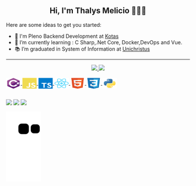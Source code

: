 <h2 align="center">Hi, I'm Thalys Melicio 👋🐱‍👤</h2>


Here are some ideas to get you started:

- 🔭 I'm Pleno Backend Development at [Kotas](https://www.linkedin.com/company/kotas/mycompany/)
- 🌱 I’m currently learning : C Sharp,.Net Core, Docker,DevOps and Vue.
- 📚 I’m graduated in System of Information at [Unichristus](https://unichristus.edu.br/)
---
<div align="center">
  <a href="https://github.com/Thalys02">
  <img height="180em" src="https://github-readme-stats.vercel.app/api?username=Thalys02&show_icons=true&theme=dark&include_all_commits=true&count_private=true">
  <img height="180em" src="https://github-readme-stats.vercel.app/api/top-langs/?username=Thalys02&layout=compact&langs_count=7&theme=dark"/>
</div>
<div style="display: inline_block"><br>
  <img align="center" alt="Thalys-Csharp" height="30" width="40" src="https://raw.githubusercontent.com/devicons/devicon/master/icons/csharp/csharp-original.svg">
  <img align="center" alt="Thalys-Js" height="30" width="40" src="https://raw.githubusercontent.com/devicons/devicon/master/icons/javascript/javascript-plain.svg">
  <img align="center" alt="Thalys-Ts" height="30" width="40" src="https://raw.githubusercontent.com/devicons/devicon/master/icons/typescript/typescript-plain.svg">
  <img align="center" alt="Thalys-React" height="30" width="40" src="https://raw.githubusercontent.com/devicons/devicon/master/icons/react/react-original.svg">
  <img align="center" alt="Thalys-HTML" height="30" width="40" src="https://raw.githubusercontent.com/devicons/devicon/master/icons/html5/html5-original.svg">
  <img align="center" alt="Thalys-CSS" height="30" width="40" src="https://raw.githubusercontent.com/devicons/devicon/master/icons/css3/css3-original.svg">
  <img align="center" alt="Thalys-Python" height="30" width="40" src="https://raw.githubusercontent.com/devicons/devicon/master/icons/python/python-original.svg">
</div>

##

<div>
  <a href="https://www.linkedin.com/in/thalys-melicio/" target="_blank"><img src="https://img.shields.io/badge/-LinkedIn-%230077B5?style=for-the-badge&logo=linkedin&logoColor=white" target="_blank"></a> 
  <a href = "mailto:thalys.melicio02@gmail.com"><img src="https://img.shields.io/badge/-Gmail-%23333?style=for-the-badge&logo=gmail&logoColor=white" target="_blank"></a>
  <a href="https://www.instagram.com/thalys.melicio" target="_blank"><img src="https://img.shields.io/badge/-Instagram-%23E4405F?style=for-the-badge&logo=instagram&logoColor=white" target="_blank"></a>

![Snake animation](https://github.com/Thalys02/Thalys02/blob/output/github-contribution-grid-snake.svg)

</div>
